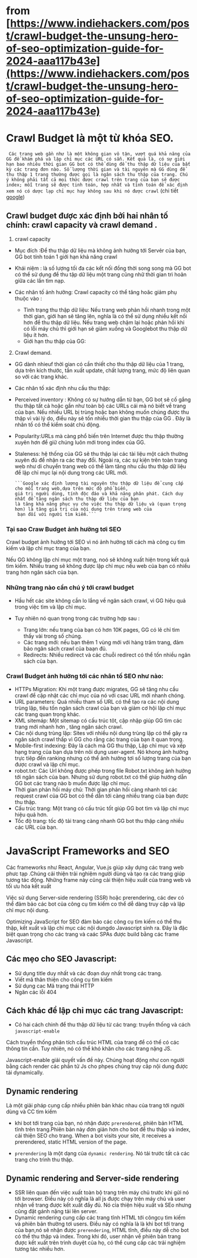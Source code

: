 # from [https://www.indiehackers.com/post/crawl-budget-the-unsung-hero-of-seo-optimization-guide-for-2024-aaa117b43e](https://www.indiehackers.com/post/crawl-budget-the-unsung-hero-of-seo-optimization-guide-for-2024-aaa117b43e)


# Crawl Budget là một từ khóa SEO.

 ` Các trang web gần như là một không gian vô tận, vượt quá khả năng của GG để khám phá và lập chỉ mục các URL có sẵn. Kết quả là, có sự giới hạn bao nhiêu thời gian GG bot có thể dùng để thu thập dữ liệu của bất kỳ các trang đơn nào. Số lượng thời gian và tài nguyên mà GG dùng để thu thập 1 trang thường được gọi là ngân sách thu thập của trang. Chú ý không phải tất cả mọi thức được crawl trên trang của bạn sẽ được index; mỗi trang sẽ được tinh toán, hợp nhất và tính toán để xác định xem nó có dược lạp chỉ mục hay không sau khi nó được crawl` (chi tiết [google](https://developers.google.com/search/docs/crawling-indexing/large-site-managing-crawl-budget#:~:text=The%20amount%20of%20time%20and,after%20it%20has%20been%20crawled.))

## Crawl budget được xác định bởi hai nhân tố chính: crawl capacity và crawl demand . 

 1. crawl capacity 
  
  - Mục đích :Để thu thập dữ liệu mà không ảnh hưởng tới Servẻr của bạn, GG bot tính toán 1 giới hạn khả năng crawl 
  - Khái niệm : là số lượng tối đa các kết nối đồng thời song song mà GG bot có thể sử dụng để thu tập dữ liệu một trang cũng nhữ thời gian trì hoãn giữa các lần tìm nạp.
  - Các nhân tố ảnh hưởng: Crawl capacity có thể tăng hoăc giảm phụ thuộc vào : 

     - Tình trạng thu thập dữ liệu: Nếu trang web phản hồi nhanh trong một thời gian, giới hạn sẽ tăng lên, nghĩa là có thể sử dụng nhiều kết nối hơn để thu thập dữ liệu. Nếu trang web chậm lại hoặc phản hồi khi có lỗi máy chủ thì giới hạn sẽ giảm xuống và Googlebot thu thập dữ liệu ít hơn.
     - Giới hạn thu thập của GG:

2. Crawl demand.
  

-    GG dành nhieuf thời gian có cần thiết cho thu thập dữ liệu của 1 trang, dựa trên kích thước, tần xuất update, chất lượng trang, mức độ liên quan so với các trang khác. 
- Các nhân tố xác định nhu cầu thu  thập: 

- Perceived inventory : Không có sự hướng dẫn từ bạn, GG bot sẽ cố gắng thu thập tất cả hoặc gần như toàn bộ các URLs cái mà nó biết về trang của bạn. Nếu nhiều URL bị trùng hoặc bạn không muốn chúng được thu thập vì vài lý do, điều này sẽ tốn nhiều thời gian thu thập của GG . Đây là nhân tố có thể kiểm soát chủ động. 
- Popularity:URLs mà càng phổ biến trên Internet được thu thập thường xuyên hơn để giữ chúng luôn mới trong index của GG. 
- Staleness: hệ thống của GG sẽ thu thập lại các tài liệu một cách thường xuyên đủ để nhận ra các thay đổi.
  Ngoài ra, các sự kiện trên toàn trang web như di chuyển trang web có thể làm tăng nhu cầu thu thập dữ liệu để lập chỉ mục lại nội dung trong các URL mới.


      ```Google xác định lượng tài nguyên thu thập dữ liệu để cung cấp cho mỗi trang web,dựa trên mức độ phổ biến,
      giá trị người dùng, tính độc đáo và khả năng phân phát. Cách duy nhất để tăng ngân sách thu thập dữ liệu của bạn
      là tăng khả năng phục vụ cho việc thu thập dữ liệu và (quan trọng hơn) là tăng giá trị của nội dung trên trang web của
       bạn đối với người tìm kiếm.```

### Tại sao Craw Budget ảnh hưởng tơi SEO 

 Crawl budget ảnh hưởng tới SEO vì nó ảnh hưởng tới cách mà công cụ tìm kiếm và lập chỉ mục trang của bạn. 

 Nếu GG không lập chỉ mục một trang, noó sẽ không xuất hiện trong kết quả tìm kiếm. 
 Nhiều trang sẽ không được lập chỉ mục nếu web của bạn có nhiều trang hơn ngân sách của bạn. 



### Những trang nào cần chú ý tới crawl budget 

- Hầu hết các site không cần lo lắng về ngân sách crawl, vì GG hiệu quả trong việc tìm và lập chỉ mục. 
- Tuy nhiên nó quan trọng trong các trường hợp sau : 

  - Trang lớn: nếu trang của bạn có hơn 10K pages, GG có lẽ chỉ tìm thấy vài trong số chúng. 
  - Các trang mới: nếu bạn thêm 1 vùng mới với hàng trăm trang, đảm bảo ngân sách crawl của baạn đủ. 
  - Redirects: Nhiều redirect và các chuỗi redirect có thể tốn nhiều ngân sách của bạn. 

### Crawl Budget ảnh hưởng tới các nhân tố SEO như nào: 

- HTTPs Migration: Khi một trang được migrates, GG sẽ tăng nhu cầu crawl để cập nhật các chỉ mục của nó với csac URL mới nhanh chóng. 
- URL parameters: Quá nhiều tham số URL có thể tạo ra các nội dung trùng lặp, tiêu tốn ngân sách crawl của bạn và giảm cơ hội lập chỉ mục các trang quan trọng khác. 
- XML sitemáp: Một sitemap có cấu trúc tôt, cập nhập giúp GG tìm các trang mới nhanh hơn , tăng ngân sách crawl.
- Các nội dung trùng lặp: Sites với nhiều nội dung trùng lặp có thể gây ra ngân sách crawl thấp vì GG cho rằng các trang của bạn ít quan trọng. 
- Mobile-first indexing: Đây là cách mà GG thu thập, Lập chỉ mục và xếp hạng trang của bạn dựa trên nôi dụng user-agent. Nó khong ảnh hưởng trực tiêp đến ranking nhưng có thể ảnh hưởng tơi số lượng trang của bạn được crawl và lập chỉ mục. 
- robot.txt: Các Url không được phép trong file Robot.txt không ảnh hưởng tới ngân sách của bạn. Nhưng sử dụng robot.txt có thể giúp hướng dẫn GG bot các trang nào b muốn được lập chỉ mục. 
- Thời gian phản hồi máy chủ: Thời gian phản hồi càng nhanh tơi các request crawl của GG bot có thể dẫn tới càng nhiều trang của bạn được thu thập. 
- Cấu trúc trang: Một trang có cấu trúc tốt giúp GG bot tìm và lập chỉ mục hiệu quả hơn. 
- Tốc độ trang: tốc độ tải trang càng nhanh GG bot thu thập càng nhiều các URL của bạn.


# JavaScript Frameworks and SEO

Các frameworks như React, Angular, Vue.js giúp xây dựng các trang web phưc tạp .Chúng cải thiện trải nghiệm người dùng và tạo ra các trang giúp tương tác động. 
 Những frame này cũng cải thiện hiệu xuất của trang web và tối ưu hóa kết xuất 

Việc sử dụng Server-side rendering (SSR) hoặc prerendering, các dev có thể đảm bảo các bot của công cụ tìm kiếm co thể dễ dàng truy cập và lập chỉ mục nội dung. 


Optimizing JavaScript for SEO đảm bảo các công cụ tìm kiếm có thể thu thập, kết xuất và lập chỉ mục các nội dungdo Javascript sinh ra. Đây là đặc biệt quan trọng cho các trang và caác SPAs được build bằng các frame Javascript. 

##  Các mẹo cho SEO Javascript: 

- Sử dụng title duy nhất và các đoạn duy nhất trong các trang. 
- Viết mã thân thiện cho công cụ tìm kiếm 
- Sử dụng cac Mã trạng thái HTTP 
- Ngăn các lỗi 404 

## Cách khác để lập chỉ mục các trang Javascript: 

- Có hai cách chinh để thu thập dữ liệu từ các trang: truyền thống và cách `javascript-enable`

 Cách truyền thống phân tích cấu trúc HTML của trang để có thể có các thông tin cần. 
Tuy nhiên, nó có thể khó khăn cho các trang nặng JS. 

 Javascript-enable giải quyết vấn đề này. Chúng hoạt động như con người bằng cách render các phần tử Js cho phpes chúng truy câp nội dung được tải dynamically. 


## Dynamic rendering 
 Là một giải pháp cung cấp nhiều phiên bản khác nhau của trang tới người dùng và CC tìm kiếm 

- khi bot tới trang của bạn, nó nhận được `prerendered`, phiên bản HTML tĩnh trên trang.Phiên bản này 
đơn giản hơn cho bot để thu thập và index, cải thiện SEO cho trang. 
When a bot visits your site, it receives a prerendered, static HTML version of the page.


- `prerendering` là một dạng của `dynamic rendering`. Nó tải trước tất cả các trang cho trình thu thập. 


## Dynamic rendering and Server-side rendering 

- SSR liên quan đến việc xuất toàn bộ trang trên máy chủ trước khi gửi nó tới browser. 
Điều này có nghĩa là all js được chạy trên máy chủ và user nhận về trang được kết xuất đầy đủ. Nó cỉa thiện hiệu xuất và SEo nhưng cũng 
đặt gánh nặng tải lên server. 
- Dynamic rendering cung cấp các trang tĩnh HTML tới côngcụ tìm kiếm và phiên bản thường tơi users. 
Điều này có nghĩa là là khi bot tới trang của bạn,nó sẽ nhận được `prerendering`, HTML tĩnh, điều này dễ cho bot có thể thu thập và index. 
Trong khi đó, user nhận về phiên bản trang được kết xuất trên trình duyệt của họ, có thể cung cấp các trải nghiệm tương tác  nhiều hơn. 

